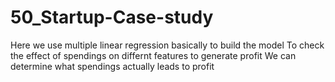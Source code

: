 # 50_Startup-Case-study
Here we use multiple linear regression basically to build the model
To check the effect of spendings on differnt features to generate profit
We can determine what spendings actually leads to profit
